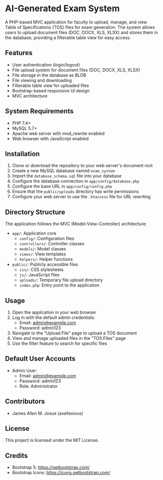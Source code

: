 # AI-Generated Exam System

A PHP-based MVC application for faculty to upload, manage, and view Table of Specifications (TOS) files for exam generation. The system allows users to upload document files (DOC, DOCX, XLS, XLSX) and stores them in the database, providing a filterable table view for easy access.

## Features

- User authentication (login/logout)
- File upload system for document files (DOC, DOCX, XLS, XLSX)
- File storage in the database as BLOB
- File viewing and downloading
- Filterable table view for uploaded files
- Bootstrap-based responsive UI design
- MVC architecture

## System Requirements

- PHP 7.4+
- MySQL 5.7+
- Apache web server with mod_rewrite enabled
- Web browser with JavaScript enabled

## Installation

1. Clone or download the repository to your web server's document root
2. Create a new MySQL database named `exam_system`
3. Import the `database_schema.sql` file into your database
4. Configure the database connection in `app/config/database.php`
5. Configure the base URL in `app/config/config.php`
6. Ensure that the `public/uploads` directory has write permissions
7. Configure your web server to use the `.htaccess` file for URL rewriting

## Directory Structure

The application follows the MVC (Model-View-Controller) architecture:

- `app/`: Application core
  - `config/`: Configuration files
  - `controllers/`: Controller classes
  - `models/`: Model classes
  - `views/`: View templates
  - `helpers/`: Helper functions
- `public/`: Publicly accessible files
  - `css/`: CSS stylesheets
  - `js/`: JavaScript files
  - `uploads/`: Temporary file upload directory
  - `index.php`: Entry point to the application

## Usage

1. Open the application in your web browser
2. Log in with the default admin credentials:
   - Email: admin@example.com
   - Password: admin123
3. Navigate to the "Upload File" page to upload a TOS document
4. View and manage uploaded files in the "TOS Files" page
5. Use the filter feature to search for specific files

## Default User Accounts

- Admin User:
  - Email: admin@example.com
  - Password: admin123
  - Role: Administrator

## Contributors
- James Allen M. Josue (axellexious)
   
## License

This project is licensed under the MIT License.

## Credits

- Bootstrap 5: https://getbootstrap.com/
- Bootstrap Icons: https://icons.getbootstrap.com/

